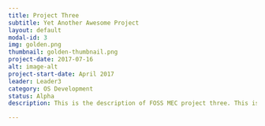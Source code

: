 ```yaml
---
title: Project Three
subtitle: Yet Another Awesome Project
layout: default
modal-id: 3
img: golden.png
thumbnail: golden-thumbnail.png
project-date: 2017-07-16
alt: image-alt
project-start-date: April 2017
leader: Leader3
category: OS Development
status: Alpha
description: This is the description of FOSS MEC project three. This is an awesome project.Life is so easier when i have the source code.

---
```

